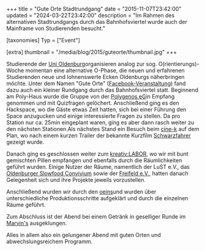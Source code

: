 +++
title = "Gute Orte Stadtrundgang"
date = "2015-11-07T23:42:00"
updated = "2024-03-22T23:42:00"
description = "Im Rahmen des alternativen Stadtrundgangs durch das Bahnhofsviertel wurde auch der Mainframe von Studierenden besucht."

[taxonomies]
Typ = ["Event"]

[extra]
thumbnail = "/media/blog/2015/guteorte/thumbnail.jpg"
+++

Studierende der [Uni Oldenburg](https://www.uni-oldenburg.de/)organisieren analog zur sog. O(rientierungs)-Woche
momentan eine alternative O-Phase, die neuen und erfahrenen Studierenden neue und lohnenswerte Ecken Oldenburgs
näherbringen möchte. Unter dem Namen "Gute Orte" ([Facebook-Veranstaltung](https://www.facebook.com/GuteOrte)) fand dazu
auch ein kleiner Rundgang durch das Bahnhofsviertel statt. Beginnend am Poly-Haus wurde die Gruppe von
der [Polygenos eG](http://www.polygenos.de/)in Empfang genommen und mit Quizfragen gelöchert. Anschließend ging es den
Hackspace, wo die Gäste etwas Zeit hatten, sich bei einer Führung den Space anzugucken und einige interessierte Fragen
zu stellen. Da pro Station nur ca. 25min eingeplant waren, ging es aber dann rasch weiter zu den nächsten Stationen.Als
nächstes Stand ein Besuch beim [cine-k](http://www.cine-k.de/) auf dem Plan, wo nach einem kurzen Trailer der bekannte
Kurzfilm [Schwarzfahrer](https://de.wikipedia.org/wiki/Schwarzfahrer_(1993)) gezeigt wurde.

Danach ging es geschlossen weiter zum [kreativ:LABOR](http://www.kulturetage.de/?id=232--x---205), wo wir mit bunt
gemischten Pillen empfangen und ebenfalls durch die Räumlichkeiten geführt wurden. Einige Nutzer der Räume, namentlich
der LuST e.V., das [Oldenburger Slowfood Convivium](https://www.slowfood.de/slow_food_vor_ort/oldenburg/) sowie
der [Freifeld e.V.](http://freifeld-festival.de/), hatten danach Gelegenheit sich und ihre Projekte jeweils
vorzustellen.

Anschließend wurden wir durch den [oeins](http://www.oeins.de/home/)und wurden über unterschiedliche Produktionsschritte
aufgeklärt und durch die einzelnen Räume geführt.

Zum Abschluss ist der Abend bei einem Getränk in geselliger Runde im [Marvin's](http://www.marvins.de/) ausgeklungen.

Alles in allem also ein gelungener Abend mit guten Orten und abwechslungsreichem Programm.



